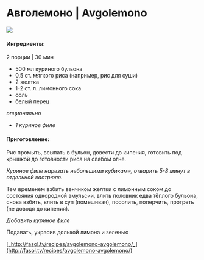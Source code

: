 # Авголемоно \| Avgolemono

![](https://s-media-cache-ak0.pinimg.com/564x/ad/73/21/ad73213cd8c91e8a9520939277b2bf8d.jpg)

#### Ингредиенты:

2 порции \| 30 мин

* 500 мл куриного бульона
* 0,5 ст. мягкого риса \(например, рис для суши\)
* 2 желтка
* 1-2 ст. л. лимонного сока
* соль
* белый перец

_опционально_

* _1 куриное филе_

#### Приготовление:

Рис промыть, всыпать в бульон, довести до кипения, готовить под крышкой до готовности риса на слабом огне.

_Куриное филе нарезать небольшими кубиками, отварить 5-8 минут в отдельной кастрюле._

Тем временем взбить венчиком желтки с лимонным соком до состояния однородной эмульсии, влить половник едва тёплого бульона, снова взбить, влить в суп \(помешивая\), посолить, поперчить, прогреть \(не доводя до кипения\).

_Добавить куриное филе_

Подавать, украсив долькой лимона и зеленью

[_http://fasol.tv/recipes/avgolemono-avgolemono/_](http://fasol.tv/recipes/avgolemono-avgolemono/)

